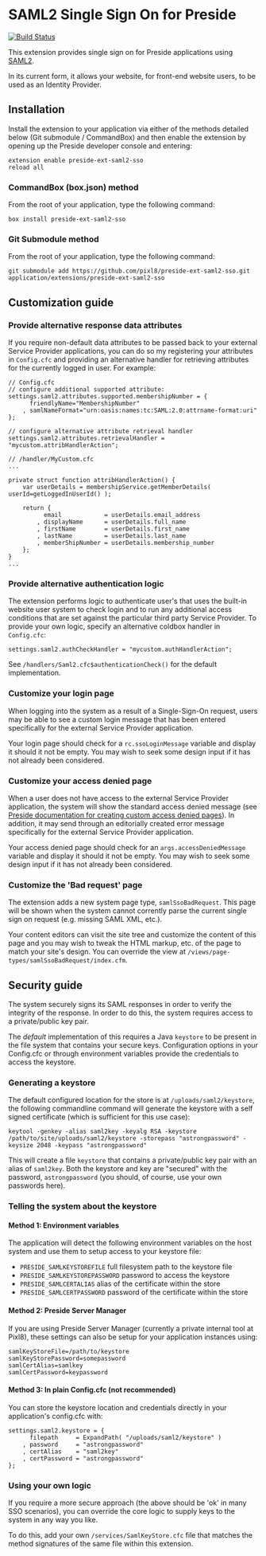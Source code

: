 # SAML2 Single Sign On for Preside

[![Build Status](https://travis-ci.org/pixl8/preside-ext-saml2-sso.svg?branch=stable "Stable")](https://travis-ci.org/pixl8/preside-ext-saml2-sso)

This extension provides single sign on for Preside applications using [SAML2](https://en.wikipedia.org/wiki/SAML_2.0).

In its current form, it allows your website, for front-end website users, to be used as an Identity Provider.

## Installation

Install the extension to your application via either of the methods detailed below (Git submodule / CommandBox) and then enable the extension by opening up the Preside developer console and entering:

```
extension enable preside-ext-saml2-sso
reload all
```

### CommandBox (box.json) method

From the root of your application, type the following command:

```
box install preside-ext-saml2-sso
```

### Git Submodule method

From the root of your application, type the following command:

```
git submodule add https://github.com/pixl8/preside-ext-saml2-sso.git application/extensions/preside-ext-saml2-sso
```

## Customization guide

### Provide alternative response data attributes

If you require non-default data attributes to be passed back to your external Service Provider applications, you can do so my registering your attributes in `Config.cfc` and providing an alternative handler for retrieving attributes for the currently logged in user. For example:

```
// Config.cfc
// configure additional supported attribute:
settings.saml2.attributes.supported.membershipNumber = {
	  friendlyName="MembershipNumber"
	, samlNameFormat="urn:oasis:names:tc:SAML:2.0:attrname-format:uri"
};

// configure alternative attribute retrieval handler
settings.saml2.attributes.retrievalHandler = "mycustom.attribHandlerAction";
```

```
// /handler/MyCustom.cfc
...

private struct function attribHandlerAction() {
	var userDetails = membershipService.getMemberDetails( userId=getLoggedInUserId() );

	return {
		  email            = userDetails.email_address
		, displayName      = userDetails.full_name
		, firstName        = userDetails.first_name
		, lastName         = userDetails.last_name
		, memberShipNumber = userDetails.membership_number
	};
}
...
```

### Provide alternative authentication logic

The extension performs logic to authenticate user's that uses the built-in website user system to check login and to run any additional access conditions that are set against the particular third party Service Provider. To provide your own logic, specify an alternative coldbox handler in `Config.cfc`:

```
settings.saml2.authCheckHandler = "mycustom.authHandlerAction";
```

See `/handlers/Saml2.cfc$authenticationCheck()` for the default implementation.

### Customize your login page

When logging into the system as a result of a Single-Sign-On request, users may be able to see a custom login message that has been entered specifically for the external Service Provider application. 

Your login page should check for a `rc.ssoLoginMessage` variable and display it should it not be empty. You may wish to seek some design input if it has not already been considered.

### Customize your access denied page

When a user does not have access to the external Service Provider application, the system will show the standard access denied message (see [Preside documentation for creating custom access denied pages](https://docs.presidecms.com/devguides/customerrorpages.html#401-access-denied-pages)). In addition, it may send through an editorially created error message specifically for the external Service Provider application.

Your access denied page should check for an `args.accessDeniedMessage` variable and display it should it not be empty. You may wish to seek some design input if it has not already been considered.

### Customize the 'Bad request' page

The extension adds a new system page type, `samlSsoBadRequest`. This page will be shown when the system cannot corrently parse the current single sign on request (e.g. missing SAML XML, etc.).

Your content editors can visit the site tree and customize the content of this page and you may wish to tweak the HTML markup, etc. of the page to match your site's design. You can override the view at `/views/page-types/samlSsoBadRequest/index.cfm`.

## Security guide

The system securely signs its SAML responses in order to verify the integrity of the response. In order to do this, the system requires access to a private/public key pair.

The *default* implementation of this requires a Java `keystore` to be present in the file system that contains your secure keys. Configuration options in your Config.cfc or through environment variables provide the credentials to access the keystore. 

### Generating a keystore

The default configured location for the store is at `/uploads/saml2/keystore`, the following commandline command will generate the keystore with a self signed certificate (which is sufficient for this use case):

```
keytool -genkey -alias saml2key -keyalg RSA -keystore /path/to/site/uploads/saml2/keystore -storepass "astrongpassword" -keysize 2048 -keypass "astrongpassword"
```

This will create a file `keystore` that contains a private/public key pair with an alias of `saml2key`. Both the keystore and key are "secured" with the password, `astrongpassword` (you should, of course, use your own passwords here).

### Telling the system about the keystore

#### Method 1: Environment variables

The application will detect the following environment variables on the host system and use them to setup access to your keystore file:

* `PRESIDE_SAMLKEYSTOREFILE` full filesystem path to the keystore file
* `PRESIDE_SAMLKEYSTOREPASSWORD` password to access the keystore
* `PRESIDE_SAMLCERTALIAS` alias of the certificate within the store
* `PRESIDE_SAMLCERTPASSWORD` password of the certificate within the store

#### Method 2: Preside Server Manager

If you are using Preside Server Manager (currently a private internal tool at Pixl8), these settings can also be setup for your application instances using:

```
samlKeyStoreFile=/path/to/keystore
samlKeyStorePassword=somepassword
samlCertAlias=samlkey
samlCertPassword=keypassword
```

#### Method 3: In plain Config.cfc (not recommended)

You can store the keystore location and credentials directly in your application's config.cfc with:

```
settings.saml2.keystore = {
	  filepath     = ExpandPath( "/uploads/saml2/keystore" )
	, password     = "astrongpassword"
	, certAlias    = "saml2key"
	, certPassword = "astrongpassword"
};
```

### Using your own logic

If you require a more secure approach (the above should be 'ok' in many SSO scenarios), you can override the core logic to supply keys to the system in any way you like.

To do this, add your own `/services/SamlKeyStore.cfc` file that matches the method signatures of the same file within this extension. 


